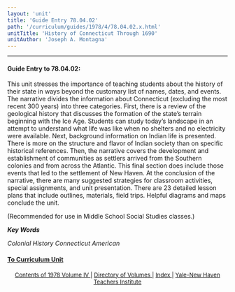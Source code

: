 ```yaml
---
layout: 'unit'
title: 'Guide Entry 78.04.02'
path: '/curriculum/guides/1978/4/78.04.02.x.html'
unitTitle: 'History of Connecticut Through 1690'
unitAuthor: 'Joseph A. Montagna'
---
```


<body>
 <p>
 </p>
 <hr/>
 <h4>
  Guide Entry to 78.04.02:
 </h4>
 This unit stresses the importance of teaching students about the history of their state in ways beyond the customary list of names, dates, and events.  The narrative divides the information about Connecticut (excluding the most recent 300 years) into three categories.  First, there is a review of the geological history that discusses the formation of the state’s terrain beginning with the Ice Age.  Students can study today’s landscape in an attempt to understand what life was like when no shelters and no electricity were available.  Next, background information on Indian life is presented. There is more on the structure and flavor of Indian society than on specific historical references.  Then, the narrative covers the development and establishment of communities as settlers arrived from the Southern colonies and from across the Atlantic.  This final section does include those events that led to the settlement of New Haven.  At the conclusion of the narrative, there are many suggested strategies for classroom activities, special assignments, and unit presentation.  There are 23 detailed lesson plans that include outlines, materials, field trips.  Helpful diagrams and maps conclude the unit.
 <p>
  (Recommended for use in Middle School Social Studies classes.)
 </p>
 <p>
 </p>
 <p>
  <b>
   <i>
    Key Words
   </i>
  </b>
  <br/>
 </p>
 <p>
  <i>
   Colonial History Connecticut American
  </i>
 </p>
 <p>
 </p>
 <p>
 </p>
 <h4>
  <a href="../../../units/1978/4/78.04.02.x.html">
   To Curriculum Unit
  </a>
 </h4>
 <center>
  <font size="-1">
   <a href="../../../units/1978/4/">
    Contents of 1978 Volume IV
   </a>
   |
   <a href="../../../units/">
    Directory of Volumes
   </a>
   |
   <a href="../../../indexes/">
    Index
   </a>
   |
   <a href="../../../../">
    Yale-New Haven Teachers Institute
   </a>
  </font>
 </center>
</body>
